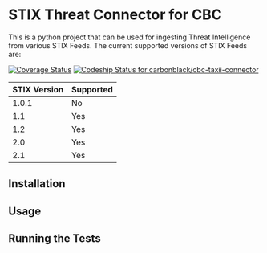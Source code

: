 # STIX Threat Connector for CBC

This is a python project that can be used for ingesting Threat Intelligence from various STIX Feeds. The current supported versions of STIX Feeds are:

[![Coverage Status](https://coveralls.io/repos/github/carbonblack/cbc-taxii-connector/badge.svg?t=6yDdHe)](https://coveralls.io/github/carbonblack/cbc-taxii-connector)
[![Codeship Status for carbonblack/cbc-taxii-connector](https://app.codeship.com/projects/a0c7096c-4359-48af-944a-75399f7b42f2/status?branch=master)](https://app.codeship.com/projects/455332)

| STIX Version| Supported   |
| ----------- | ------------|
| 1.0.1       | No          |
| 1.1         | Yes         |
| 1.2         | Yes         |
| 2.0         | Yes         |
| 2.1         | Yes         |

## Installation

## Usage

## Running the Tests
